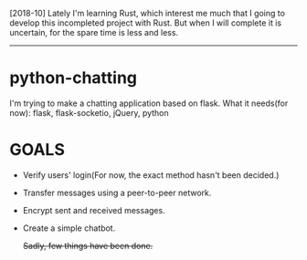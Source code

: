 [2018-10] Lately I'm learning Rust, which interest me much that I going to develop this incompleted project with Rust. But when I will complete it is uncertain, for the spare time is less and less.

---
# python-chatting
I'm trying to make a chatting application based on flask. What it needs(for now): flask, flask-socketio, jQuery, python

# GOALS
* Verify users' login(For now, the exact method hasn't been decided.)
* Transfer messages using a peer-to-peer network.
* Encrypt sent and received messages.
* Create a simple chatbot.

  ~~Sadly, few things have been done.~~
